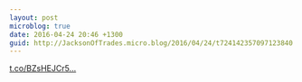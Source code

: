 ```yaml
---
layout: post
microblog: true
date: 2016-04-24 20:46 +1300
guid: http://JacksonOfTrades.micro.blog/2016/04/24/t724142357097123840.html
---
```

[t.co/BZsHEJCr5...](https://t.co/BZsHEJCr5D)
